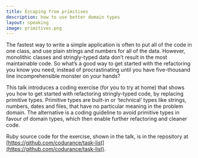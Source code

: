 ```yaml
---
title: Escaping from primitives
description: how to use better domain types
layout: speaking
image: primitives.png
---
```


The fastest way to write a simple application is often to put all of the code in one class, and use plain strings and numbers for all of the data. However, monolithic classes and stringly-typed data don’t result in the most maintainable code. So what’s a good way to get started with the refactoring you know you need, instead of procrastinating until you have five-thousand line incomprehensible monster on your hands?

This talk introduces a coding exercise (for you to try at home) that shows you how to get started with refactoring stringly-typed code, by replacing primitive types. Primitive types are built-in or ‘technical’ types like strings, numbers, dates and files, that have no particular meaning in the problem domain. The alternative is a coding guideline to avoid primitive types in favour of domain types, which then enable further refactoring and cleaner code.

Ruby source code for the exercise, shown in the talk, is in the repository at [https://github.com/codurance/task-list](https://github.com/codurance/task-list).
